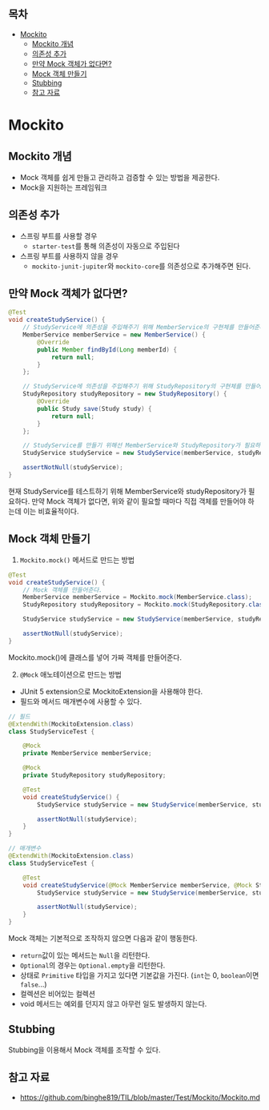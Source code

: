 ## 목차
- [Mockito](#mockito)
  - [Mockito 개념](#mockito-개념)
  - [의존성 추가](#의존성-추가)
  - [만약 Mock 객체가 없다면?](#만약-mock-객체가-없다면)
  - [Mock 객체 만들기](#mock-객체-만들기)
  - [Stubbing](#stubbing)
  - [참고 자료](#참고-자료)

# Mockito

## Mockito 개념
- Mock 객체를 쉽게 만들고 관리하고 검증할 수 있는 방법을 제공한다.
- Mock을 지원하는 프레임워크

## 의존성 추가
- 스프링 부트를 사용할 경우
  - `starter-test`를 통해 의존성이 자동으로 주입된다
- 스프링 부트를 사용하지 않을 경우
  - `mockito-junit-jupiter`와 `mockito-core`를 의존성으로 추가해주면 된다.

## 만약 Mock 객체가 없다면?

```java
@Test
void createStudyService() {
    // StudyService에 의존성을 주입해주기 위해 MemberService의 구현체를 만들어준다.
    MemberService memberService = new MemberService() {
        @Override
        public Member findById(Long memberId) {
            return null;
        }
    };

    // StudyService에 의존성을 주입해주기 위해 StudyRepository의 구현체를 만들어준다.
    StudyRepository studyRepository = new StudyRepository() {
        @Override
        public Study save(Study study) {
            return null;
        }
    };

    // StudyService를 만들기 위해선 MemberService와 StudyRepository가 필요하다.
    StudyService studyService = new StudyService(memberService, studyRepository);

    assertNotNull(studyService);
}
```

현재 StudyService를 테스트하기 위해 MemberService와 studyRepository가 필요하다. 만약 Mock 객체가 없다면, 위와 같이 필요할 때마다 직접 객체를 만들어야 하는데 이는 비효율적이다.

## Mock 객체 만들기
1. `Mockito.mock()` 메서드로 만드는 방법
```java
@Test
void createStudyService() {
    // Mock 객체를 만들어준다.
    MemberService memberService = Mockito.mock(MemberService.class);
    StudyRepository studyRepository = Mockito.mock(StudyRepository.class);

    StudyService studyService = new StudyService(memberService, studyRepository);

    assertNotNull(studyService);
}
```
Mockito.mock()에 클래스를 넣어 가짜 객체를 만들어준다.

2. `@Mock` 애노테이션으로 만드는 방법
- JUnit 5 extension으로 MockitoExtension을 사용해야 한다.
- 필드와 메서드 매개변수에 사용할 수 있다.
```java
// 필드
@ExtendWith(MockitoExtension.class)
class StudyServiceTest {

    @Mock
    private MemberService memberService;

    @Mock
    private StudyRepository studyRepository;

    @Test
    void createStudyService() {
        StudyService studyService = new StudyService(memberService, studyRepository);

        assertNotNull(studyService);
    }
}
```
```java
// 매개변수
@ExtendWith(MockitoExtension.class)
class StudyServiceTest {

    @Test
    void createStudyService(@Mock MemberService memberService, @Mock StudyRepository studyRepository) {
        StudyService studyService = new StudyService(memberService, studyRepository);

        assertNotNull(studyService);
    }
}
```

Mock 객체는 기본적으로 조작하지 않으면 다음과 같이 행동한다.
- `return`값이 있는 메서드는 `Null`을 리턴한다.
- `Optional`의 경우는 `Optional.empty`을 리턴한다.
- 상태로 `Primitive` 타입을 가지고 있다면 기본값을 가진다. (`int`는 0, `boolean`이면 `false`...)
- 컬렉션은 비어있는 컬렉션
- void 메서드는 예외를 던지지 않고 아무런 일도 발생하지 않는다.

## Stubbing

Stubbing을 이용해서 Mock 객체를 조작할 수 있다.

## 참고 자료
- https://github.com/binghe819/TIL/blob/master/Test/Mockito/Mockito.md
